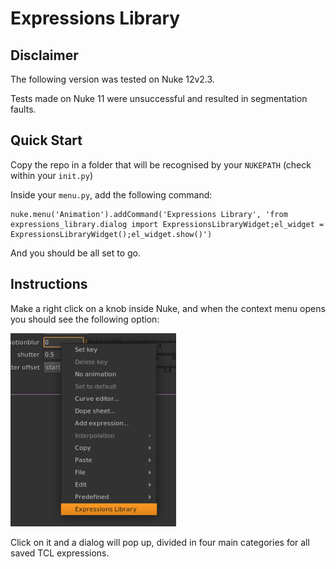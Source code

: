 # Expressions Library

## Disclaimer

The following version was tested on Nuke 12v2.3.

Tests made on Nuke 11 were unsuccessful and resulted in segmentation faults.

## Quick Start

Copy the repo in a folder that will be recognised by your `NUKEPATH` (check within your `init.py`)

Inside your `menu.py`, add the following command:

```
nuke.menu('Animation').addCommand('Expressions Library', 'from expressions_library.dialog import ExpressionsLibraryWidget;el_widget = ExpressionsLibraryWidget();el_widget.show()')
```
And you should be all set to go.

## Instructions

Make a right click on a knob inside Nuke, and when the context menu opens you should see the following option:

![image info](./resources/example_for_readme.png)

Click on it and a dialog will pop up, divided in four main categories for all saved TCL expressions.

